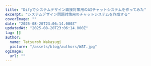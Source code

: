 ```yaml
---
title: "Difyでシステムデザイン面接対策用のAIチャットシステムを作ってみた"
excerpt: "システムデザイン問題対策用のチャットシステムを作成する"
coverImage: ""
date: "2025-08-20T23:06:14.000Z"
updatedAt: "2025-08-20T23:06:14.000Z"
tag: []
author:
  name: Tatsuroh Wakasugi
  picture: "/assets/blog/authors/WAT.jpg"
ogImage:
  url: ""
---
```

